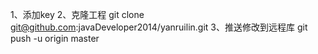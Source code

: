 1、添加key
2、克隆工程 
git clone  git@github.com:javaDeveloper2014/yanruilin.git
3、推送修改到远程库 
git push -u origin master